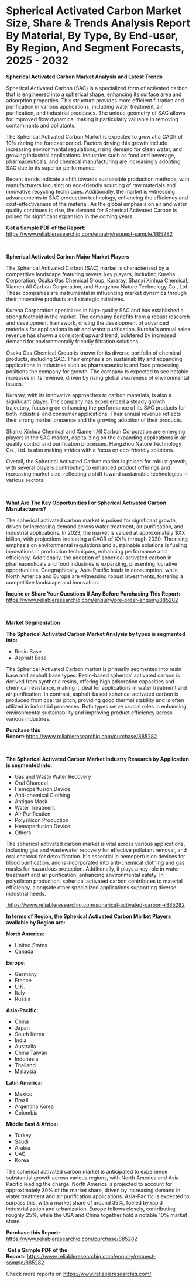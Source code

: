 <p><h1>Spherical Activated Carbon Market Size, Share & Trends Analysis Report By Material, By Type, By End-user, By Region, And Segment Forecasts, 2025 - 2032</h1></p><p><strong>Spherical Activated Carbon Market Analysis and Latest Trends</strong></p>
<p><p>Spherical Activated Carbon (SAC) is a specialized form of activated carbon that is engineered into a spherical shape, enhancing its surface area and adsorption properties. This structure provides more efficient filtration and purification in various applications, including water treatment, air purification, and industrial processes. The unique geometry of SAC allows for improved flow dynamics, making it particularly valuable in removing contaminants and pollutants.</p><p>The Spherical Activated Carbon Market is expected to grow at a CAGR of 10% during the forecast period. Factors driving this growth include increasing environmental regulations, rising demand for clean water, and growing industrial applications. Industries such as food and beverage, pharmaceuticals, and chemical manufacturing are increasingly adopting SAC due to its superior performance. </p><p>Recent trends indicate a shift towards sustainable production methods, with manufacturers focusing on eco-friendly sourcing of raw materials and innovative recycling techniques. Additionally, the market is witnessing advancements in SAC production technology, enhancing the efficiency and cost-effectiveness of the material. As the global emphasis on air and water quality continues to rise, the demand for Spherical Activated Carbon is poised for significant expansion in the coming years.</p></p>
<p><strong>Get a Sample PDF of the Report:&nbsp;</strong> <a href="https://www.reliableresearchiq.com/enquiry/request-sample/885282?utm_campaign=2325&utm_medium=2&utm_source=Github&utm_content=ia&utm_term=02042025&utm_id=spherical-activated-carbon">https://www.reliableresearchiq.com/enquiry/request-sample/885282</a></p>
<p>&nbsp;</p>
<p><strong>Spherical Activated Carbon Major Market Players</strong></p>
<p><p>The Spherical Activated Carbon (SAC) market is characterized by a competitive landscape featuring several key players, including Kureha Corporation, Osaka Gas Chemical Group, Kuraray, Shanxi Xinhua Chemical, Xiamen All Carbon Corporation, and Hangzhou Nature Technology Co., Ltd. These companies are instrumental in influencing market dynamics through their innovative products and strategic initiatives.</p><p>Kureha Corporation specializes in high-quality SAC and has established a strong foothold in the market. The company benefits from a robust research and development framework, driving the development of advanced materials for applications in air and water purification. Kureha's annual sales revenue has shown a consistent upward trend, bolstered by increased demand for environmentally friendly filtration solutions.</p><p>Osaka Gas Chemical Group is known for its diverse portfolio of chemical products, including SAC. Their emphasis on sustainability and expanding applications in industries such as pharmaceuticals and food processing positions the company for growth. The company is expected to see notable increases in its revenue, driven by rising global awareness of environmental issues.</p><p>Kuraray, with its innovative approaches to carbon materials, is also a significant player. The company has experienced a steady growth trajectory, focusing on enhancing the performance of its SAC products for both industrial and consumer applications. Their annual revenue reflects their strong market presence and the growing adoption of their products.</p><p>Shanxi Xinhua Chemical and Xiamen All Carbon Corporation are emerging players in the SAC market, capitalizing on the expanding applications in air quality control and purification processes. Hangzhou Nature Technology Co., Ltd. is also making strides with a focus on eco-friendly solutions.</p><p>Overall, the Spherical Activated Carbon market is poised for robust growth, with several players contributing to enhanced product offerings and increasing market size, reflecting a shift toward sustainable technologies in various sectors.</p></p>
<p>&nbsp;</p>
<p><strong>What Are The Key Opportunities For Spherical Activated Carbon Manufacturers?</strong></p>
<p><p>The spherical activated carbon market is poised for significant growth, driven by increasing demand across water treatment, air purification, and industrial applications. In 2023, the market is valued at approximately $XX billion, with projections indicating a CAGR of XX% through 2030. The rising emphasis on environmental regulations and sustainable solutions is fueling innovations in production techniques, enhancing performance and efficiency. Additionally, the adoption of spherical activated carbon in pharmaceuticals and food industries is expanding, presenting lucrative opportunities. Geographically, Asia-Pacific leads in consumption, while North America and Europe are witnessing robust investments, fostering a competitive landscape and innovation.</p></p>
<p><strong>Inquire or Share Your Questions If Any Before Purchasing This Report:</strong> <a href="https://www.reliableresearchiq.com/enquiry/pre-order-enquiry/885282?utm_campaign=2325&utm_medium=2&utm_source=Github&utm_content=ia&utm_term=02042025&utm_id=spherical-activated-carbon">https://www.reliableresearchiq.com/enquiry/pre-order-enquiry/885282</a></p>
<p>&nbsp;</p>
<p><strong>Market Segmentation</strong></p>
<p><strong>The Spherical Activated Carbon Market Analysis by types is segmented into:</strong></p>
<p><ul><li>Resin Base</li><li>Asphalt Base</li></ul></p>
<p><p>The Spherical Activated Carbon market is primarily segmented into resin base and asphalt base types. Resin-based spherical activated carbon is derived from synthetic resins, offering high adsorption capacities and chemical resistance, making it ideal for applications in water treatment and air purification. In contrast, asphalt-based spherical activated carbon is produced from coal tar pitch, providing good thermal stability and is often utilized in industrial processes. Both types serve crucial roles in enhancing environmental sustainability and improving product efficiency across various industries.</p></p>
<p><strong>Purchase this Report:&nbsp;</strong><a href="https://www.reliableresearchiq.com/purchase/885282?utm_campaign=2325&utm_medium=2&utm_source=Github&utm_content=ia&utm_term=02042025&utm_id=spherical-activated-carbon">https://www.reliableresearchiq.com/purchase/885282</a></p>
<p>&nbsp;</p>
<p><strong>The Spherical Activated Carbon Market Industry Research by Application is segmented into:</strong></p>
<p><ul><li>Gas and Waste Water Recovery</li><li>Oral Charcoal</li><li>Hemoperfusion Device</li><li>Anti-chemical Clothing</li><li>Antigas Mask</li><li>Water Treatment</li><li>Air Purification</li><li>Polysilicon Production</li><li>Hemoperfusion Device</li><li>Others</li></ul></p>
<p><p>The spherical activated carbon market is vital across various applications, including gas and wastewater recovery for effective pollutant removal, and oral charcoal for detoxification. It's essential in hemoperfusion devices for blood purification, and is incorporated into anti-chemical clothing and gas masks for hazardous protection. Additionally, it plays a key role in water treatment and air purification, enhancing environmental safety. In polysilicon production, spherical activated carbon contributes to material efficiency, alongside other specialized applications supporting diverse industrial needs.</p></p>
<p><a href="https://www.reliableresearchiq.com/spherical-activated-carbon-r885282?utm_campaign=2325&utm_medium=2&utm_source=Github&utm_content=ia&utm_term=02042025&utm_id=spherical-activated-carbon">&nbsp;https://www.reliableresearchiq.com/spherical-activated-carbon-r885282</a></p>
<p><strong>In terms of Region, the Spherical Activated Carbon Market Players available by Region are:</strong></p>
<p>
    <p> <strong> North America: </strong>
        <ul>
            <li>United States</li>
            <li>Canada</li>
        </ul>
        </p> 
    <p> <strong> Europe: </strong>
        <ul>
            <li>Germany</li>
            <li>France</li>
            <li>U.K.</li>
            <li>Italy</li>
            <li>Russia</li>
        </ul>
        </p> 
    <p> <strong> Asia-Pacific: </strong>
        <ul>
            <li>China</li>
            <li>Japan</li>
            <li>South Korea</li>
            <li>India</li>
            <li>Australia</li>
            <li>China Taiwan</li>
            <li>Indonesia</li>
            <li>Thailand</li>
            <li>Malaysia</li>
        </ul>
        </p> 
    <p> <strong> Latin America: </strong>
        <ul>
            <li>Mexico</li>
            <li>Brazil</li>
            <li>Argentina Korea</li>
            <li>Colombia</li>
        </ul>
        </p> 
    <p> <strong> Middle East & Africa: </strong>
        <ul>
            <li>Turkey</li>
            <li>Saudi</li>
            <li>Arabia</li>
            <li>UAE</li>
            <li>Korea</li>
        </ul>
    </p>
    </p>
<p><p>The spherical activated carbon market is anticipated to experience substantial growth across various regions, with North America and Asia-Pacific leading the charge. North America is projected to account for approximately 30% of the market share, driven by increasing demand in water treatment and air purification applications. Asia-Pacific is expected to surpass this, with a market share of around 35%, fueled by rapid industrialization and urbanization. Europe follows closely, contributing roughly 25%, while the USA and China together hold a notable 10% market share.</p></p>
<p><strong>Purchase this Report: </strong><a href="https://www.reliableresearchiq.com/purchase/885282?utm_campaign=2325&utm_medium=2&utm_source=Github&utm_content=ia&utm_term=02042025&utm_id=spherical-activated-carbon">https://www.reliableresearchiq.com/purchase/885282</a></p>
<p>&nbsp;<strong>Get a Sample PDF of the Report:&nbsp;&nbsp;</strong><a href="https://www.reliableresearchiq.com/enquiry/request-sample/885282?utm_campaign=2325&utm_medium=2&utm_source=Github&utm_content=ia&utm_term=02042025&utm_id=spherical-activated-carbon">https://www.reliableresearchiq.com/enquiry/request-sample/885282</a></p>
<p><strong></strong></p>
<p>Check more reports on <a href="https://www.reliableresearchiq.com/?utm_campaign=2325&utm_medium=2&utm_source=Github&utm_content=ia&utm_term=02042025&utm_id=spherical-activated-carbon">https://www.reliableresearchiq.com/</a></p>
